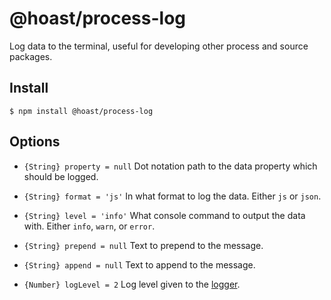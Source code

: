 # @hoast/process-log

Log data to the terminal, useful for developing other process and source packages.

## Install

```
$ npm install @hoast/process-log
```

## Options

- `{String} property = null` Dot notation path to the data property which should be logged.
- `{String} format = 'js'` In what format to log the data. Either `js` or `json`.
- `{String} level = 'info'` What console command to output the data with. Either `info`, `warn`, or `error`.
- `{String} prepend = null` Text to prepend to the message.
- `{String} append = null` Text to append to the message.

- `{Number} logLevel = 2` Log level given to the [logger](https://github.com/hoast/hoast/tree/main/packages/utils#logger.js).
